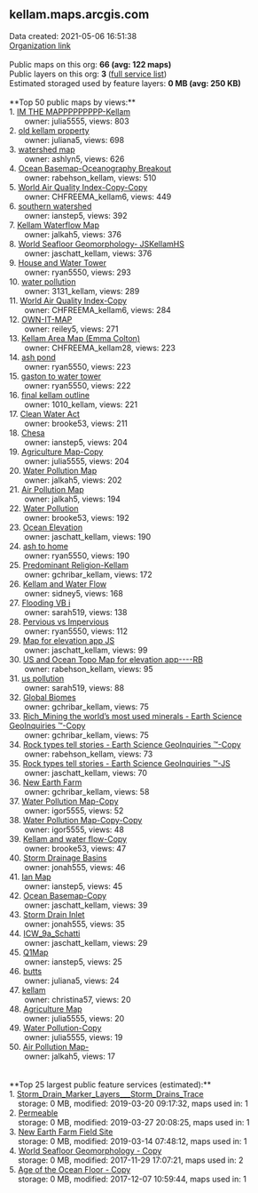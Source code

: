 <h2>kellam.maps.arcgis.com</h2> Data created: 2021-05-06 16:51:38 <br /><a target='new' href='https://kellam.maps.arcgis.com'>Organization link</a><br /><br />Public maps on this org: <b>66 (avg: 122 maps)</b><br />Public layers on this org: <b>3 </b>(<a target='new' href='https://services.arcgis.com/xGPwVUTcG9eH5f3I/ArcGIS/rest/services'>full service list</a>)<br />Estimated storaged used by feature layers: <b>0 MB (avg: 250 KB)</b><br /><br />**Top 50 public maps by views:**<br />  1. <a target='new' href='https://www.arcgis.com/home/item.html?id=95a6b3207a624fe0866563b104f64ab8'>IM THE MAPPPPPPPPP-Kellam</a> <br />  &nbsp;&nbsp;&nbsp;&nbsp; &nbsp;&nbsp;owner: julia5555, views: 803<br />  2. <a target='new' href='https://www.arcgis.com/home/item.html?id=f338e7fd0f884716855c6f9981cb51ee'>old kellam property</a> <br />  &nbsp;&nbsp;&nbsp;&nbsp; &nbsp;&nbsp;owner: juliana5, views: 698<br />  3. <a target='new' href='https://www.arcgis.com/home/item.html?id=ab72ce3e8d9b40768fbcf1addb83a85c'>watershed map</a> <br />  &nbsp;&nbsp;&nbsp;&nbsp; &nbsp;&nbsp;owner: ashlyn5, views: 626<br />  4. <a target='new' href='https://www.arcgis.com/home/item.html?id=c940d731cadb41fa957ab7ae4ab6dc45'>Ocean Basemap-Oceanography Breakout</a> <br />  &nbsp;&nbsp;&nbsp;&nbsp; &nbsp;&nbsp;owner: rabehson_kellam, views: 510<br />  5. <a target='new' href='https://www.arcgis.com/home/item.html?id=c17053e3c656471a95d3d014324a44be'>World Air Quality Index-Copy-Copy</a> <br />  &nbsp;&nbsp;&nbsp;&nbsp; &nbsp;&nbsp;owner: CHFREEMA_kellam6, views: 449<br />  6. <a target='new' href='https://www.arcgis.com/home/item.html?id=6b54109539be437b9a328e3791f2f55a'>southern watershed</a> <br />  &nbsp;&nbsp;&nbsp;&nbsp; &nbsp;&nbsp;owner: ianstep5, views: 392<br />  7. <a target='new' href='https://www.arcgis.com/home/item.html?id=e7d0c044a3334c37842106df9dfd4b50'>Kellam Waterflow Map</a> <br />  &nbsp;&nbsp;&nbsp;&nbsp; &nbsp;&nbsp;owner: jalkah5, views: 376<br />  8. <a target='new' href='https://www.arcgis.com/home/item.html?id=b9602511e18f44198fd82e5b66ef8fd0'>World Seafloor Geomorphology- JSKellamHS</a> <br />  &nbsp;&nbsp;&nbsp;&nbsp; &nbsp;&nbsp;owner: jaschatt_kellam, views: 376<br />  9. <a target='new' href='https://www.arcgis.com/home/item.html?id=eaf34910979043e5b1c4a98ab9a77543'>House and Water Tower</a> <br />  &nbsp;&nbsp;&nbsp;&nbsp; &nbsp;&nbsp;owner: ryan5550, views: 293<br />  10. <a target='new' href='https://www.arcgis.com/home/item.html?id=ef473e8b29a64f59bb8fbaeba81dc953'>water pollution</a> <br />  &nbsp;&nbsp;&nbsp;&nbsp; &nbsp;&nbsp;owner: 3131_kellam, views: 289<br />  11. <a target='new' href='https://www.arcgis.com/home/item.html?id=0cc96d2e384342a29f3596a8abfa3e3e'>World Air Quality Index-Copy</a> <br />  &nbsp;&nbsp;&nbsp;&nbsp; &nbsp;&nbsp;owner: CHFREEMA_kellam6, views: 284<br />  12. <a target='new' href='https://www.arcgis.com/home/item.html?id=8dc7694f1ba246fda55df973092d82aa'>OWN-IT-MAP</a> <br />  &nbsp;&nbsp;&nbsp;&nbsp; &nbsp;&nbsp;owner: reiley5, views: 271<br />  13. <a target='new' href='https://www.arcgis.com/home/item.html?id=a0bceab8cb00448693aa5ff57178fdbe'>Kellam Area Map (Emma Colton)</a> <br />  &nbsp;&nbsp;&nbsp;&nbsp; &nbsp;&nbsp;owner: CHFREEMA_kellam28, views: 223<br />  14. <a target='new' href='https://www.arcgis.com/home/item.html?id=2edd02a4491e438cbffcb74cb0293cca'>ash pond</a> <br />  &nbsp;&nbsp;&nbsp;&nbsp; &nbsp;&nbsp;owner: ryan5550, views: 223<br />  15. <a target='new' href='https://www.arcgis.com/home/item.html?id=ac3fa89df78d4a44a4e517741a726f8c'>gaston to water tower</a> <br />  &nbsp;&nbsp;&nbsp;&nbsp; &nbsp;&nbsp;owner: ryan5550, views: 222<br />  16. <a target='new' href='https://www.arcgis.com/home/item.html?id=82b13af46fe04237b38b8b452bcfc671'>final kellam outline</a> <br />  &nbsp;&nbsp;&nbsp;&nbsp; &nbsp;&nbsp;owner: 1010_kellam, views: 221<br />  17. <a target='new' href='https://www.arcgis.com/home/item.html?id=26e4d923daf84501822fa02e502ec745'>Clean Water Act</a> <br />  &nbsp;&nbsp;&nbsp;&nbsp; &nbsp;&nbsp;owner: brooke53, views: 211<br />  18. <a target='new' href='https://www.arcgis.com/home/item.html?id=aeca850e258a483d84733fd52629643b'>Chesa</a> <br />  &nbsp;&nbsp;&nbsp;&nbsp; &nbsp;&nbsp;owner: ianstep5, views: 204<br />  19. <a target='new' href='https://www.arcgis.com/home/item.html?id=1c56f1de845a499f95a5a28672527aec'>Agriculture Map-Copy</a> <br />  &nbsp;&nbsp;&nbsp;&nbsp; &nbsp;&nbsp;owner: julia5555, views: 204<br />  20. <a target='new' href='https://www.arcgis.com/home/item.html?id=ab90664eaa37449abd6ca25635b57b4a'>Water Pollution Map</a> <br />  &nbsp;&nbsp;&nbsp;&nbsp; &nbsp;&nbsp;owner: jalkah5, views: 202<br />  21. <a target='new' href='https://www.arcgis.com/home/item.html?id=7896bb9cf5574cc58a9396578885dd60'>Air Pollution Map</a> <br />  &nbsp;&nbsp;&nbsp;&nbsp; &nbsp;&nbsp;owner: jalkah5, views: 194<br />  22. <a target='new' href='https://www.arcgis.com/home/item.html?id=d1609438981941b79cc29395d1bcbf1e'>Water Pollution</a> <br />  &nbsp;&nbsp;&nbsp;&nbsp; &nbsp;&nbsp;owner: brooke53, views: 192<br />  23. <a target='new' href='https://www.arcgis.com/home/item.html?id=921e71f2509645e2a13423dbd1240df4'>Ocean Elevation</a> <br />  &nbsp;&nbsp;&nbsp;&nbsp; &nbsp;&nbsp;owner: jaschatt_kellam, views: 190<br />  24. <a target='new' href='https://www.arcgis.com/home/item.html?id=43650a95f123426c8038279dcfb17771'>ash to home</a> <br />  &nbsp;&nbsp;&nbsp;&nbsp; &nbsp;&nbsp;owner: ryan5550, views: 190<br />  25. <a target='new' href='https://www.arcgis.com/home/item.html?id=b3f21865e271402e8728c804bd7c74de'>Predominant Religion-Kellam</a> <br />  &nbsp;&nbsp;&nbsp;&nbsp; &nbsp;&nbsp;owner: gchribar_kellam, views: 172<br />  26. <a target='new' href='https://www.arcgis.com/home/item.html?id=9d49a35c8b5e40cb94360e2b46a4a49c'>Kellam and Water Flow</a> <br />  &nbsp;&nbsp;&nbsp;&nbsp; &nbsp;&nbsp;owner: sidney5, views: 168<br />  27. <a target='new' href='https://www.arcgis.com/home/item.html?id=e94839e51e3f495f8dc401557b9dce26'>Flooding VB i</a> <br />  &nbsp;&nbsp;&nbsp;&nbsp; &nbsp;&nbsp;owner: sarah519, views: 138<br />  28. <a target='new' href='https://www.arcgis.com/home/item.html?id=744d2e9c4098418fa749272959a7e9e6'>Pervious vs Impervious</a> <br />  &nbsp;&nbsp;&nbsp;&nbsp; &nbsp;&nbsp;owner: ryan5550, views: 112<br />  29. <a target='new' href='https://www.arcgis.com/home/item.html?id=9e6715baebb34f1faad2f3d8dbe53708'>Map for elevation app JS</a> <br />  &nbsp;&nbsp;&nbsp;&nbsp; &nbsp;&nbsp;owner: jaschatt_kellam, views: 99<br />  30. <a target='new' href='https://www.arcgis.com/home/item.html?id=d9f94684e3da478b8b10bb990085c2c1'>US and Ocean Topo Map for elevation app----RB</a> <br />  &nbsp;&nbsp;&nbsp;&nbsp; &nbsp;&nbsp;owner: rabehson_kellam, views: 95<br />  31. <a target='new' href='https://www.arcgis.com/home/item.html?id=2a4b21c3d43e49a2a8f7d6f33084c40e'>us pollution</a> <br />  &nbsp;&nbsp;&nbsp;&nbsp; &nbsp;&nbsp;owner: sarah519, views: 88<br />  32. <a target='new' href='https://www.arcgis.com/home/item.html?id=3003d4318bcf449ea99a23df148ded38'>Global Biomes</a> <br />  &nbsp;&nbsp;&nbsp;&nbsp; &nbsp;&nbsp;owner: gchribar_kellam, views: 75<br />  33. <a target='new' href='https://www.arcgis.com/home/item.html?id=7024272209964db3a485a25eb4162339'>Rich_Mining the world’s most used minerals - Earth Science GeoInquiries ™-Copy</a> <br />  &nbsp;&nbsp;&nbsp;&nbsp; &nbsp;&nbsp;owner: gchribar_kellam, views: 75<br />  34. <a target='new' href='https://www.arcgis.com/home/item.html?id=5644b611c61f4785a29057b0ae128d57'>Rock types tell stories - Earth Science GeoInquiries ™-Copy</a> <br />  &nbsp;&nbsp;&nbsp;&nbsp; &nbsp;&nbsp;owner: rabehson_kellam, views: 73<br />  35. <a target='new' href='https://www.arcgis.com/home/item.html?id=9ab8e1651b944697a45991ec22b0d34c'>Rock types tell stories - Earth Science GeoInquiries ™-JS</a> <br />  &nbsp;&nbsp;&nbsp;&nbsp; &nbsp;&nbsp;owner: jaschatt_kellam, views: 70<br />  36. <a target='new' href='https://www.arcgis.com/home/item.html?id=8f790c2ad2474a848c8126f2763ae720'>New Earth Farm</a> <br />  &nbsp;&nbsp;&nbsp;&nbsp; &nbsp;&nbsp;owner: gchribar_kellam, views: 58<br />  37. <a target='new' href='https://www.arcgis.com/home/item.html?id=ba01bdd745ca4a4e89554a1477f1f974'>Water Pollution Map-Copy</a> <br />  &nbsp;&nbsp;&nbsp;&nbsp; &nbsp;&nbsp;owner: igor5555, views: 52<br />  38. <a target='new' href='https://www.arcgis.com/home/item.html?id=4463dc93b4dc40ff83b11f3074ffef78'>Water Pollution Map-Copy-Copy</a> <br />  &nbsp;&nbsp;&nbsp;&nbsp; &nbsp;&nbsp;owner: igor5555, views: 48<br />  39. <a target='new' href='https://www.arcgis.com/home/item.html?id=23708d0594bc42bbb3f866f6f57b92d7'>Kellam and water flow-Copy</a> <br />  &nbsp;&nbsp;&nbsp;&nbsp; &nbsp;&nbsp;owner: brooke53, views: 47<br />  40. <a target='new' href='https://www.arcgis.com/home/item.html?id=472e1df3bffd41b2b7d8852001352943'>Storm Drainage Basins</a> <br />  &nbsp;&nbsp;&nbsp;&nbsp; &nbsp;&nbsp;owner: jonah555, views: 46<br />  41. <a target='new' href='https://www.arcgis.com/home/item.html?id=d0980e0ed1534ac7a3f66b8231938606'>Ian Map</a> <br />  &nbsp;&nbsp;&nbsp;&nbsp; &nbsp;&nbsp;owner: ianstep5, views: 45<br />  42. <a target='new' href='https://www.arcgis.com/home/item.html?id=538bd2cfe0494031b82494fa32c6a95d'>Ocean Basemap-Copy</a> <br />  &nbsp;&nbsp;&nbsp;&nbsp; &nbsp;&nbsp;owner: jaschatt_kellam, views: 39<br />  43. <a target='new' href='https://www.arcgis.com/home/item.html?id=4574334333644339b75c782dbdb8cca2'>Storm Drain Inlet</a> <br />  &nbsp;&nbsp;&nbsp;&nbsp; &nbsp;&nbsp;owner: jonah555, views: 35<br />  44. <a target='new' href='https://www.arcgis.com/home/item.html?id=708a09d9b7fe43239c57dafc8ea95c0f'>ICW_9a_Schatti</a> <br />  &nbsp;&nbsp;&nbsp;&nbsp; &nbsp;&nbsp;owner: jaschatt_kellam, views: 29<br />  45. <a target='new' href='https://www.arcgis.com/home/item.html?id=185a3bc2f7aa421a971ea30ee30c6f5b'>Q1Map</a> <br />  &nbsp;&nbsp;&nbsp;&nbsp; &nbsp;&nbsp;owner: ianstep5, views: 25<br />  46. <a target='new' href='https://www.arcgis.com/home/item.html?id=aa61bba146124b9c8851018f37e2699c'>butts</a> <br />  &nbsp;&nbsp;&nbsp;&nbsp; &nbsp;&nbsp;owner: juliana5, views: 24<br />  47. <a target='new' href='https://www.arcgis.com/home/item.html?id=9ef1e12ddd314a5db0d664dc19dc3e77'>kellam</a> <br />  &nbsp;&nbsp;&nbsp;&nbsp; &nbsp;&nbsp;owner: christina57, views: 20<br />  48. <a target='new' href='https://www.arcgis.com/home/item.html?id=7d70ecaecdde46758ea6b4be568a6af3'>Agriculture Map</a> <br />  &nbsp;&nbsp;&nbsp;&nbsp; &nbsp;&nbsp;owner: julia5555, views: 20<br />  49. <a target='new' href='https://www.arcgis.com/home/item.html?id=dcd368a76d3a4c2092fe45520f2ab996'>Water Pollution-Copy</a> <br />  &nbsp;&nbsp;&nbsp;&nbsp; &nbsp;&nbsp;owner: julia5555, views: 19<br />  50. <a target='new' href='https://www.arcgis.com/home/item.html?id=33e89f29f306449991434709d3a0a8ae'>Air Pollution Map-</a> <br />  &nbsp;&nbsp;&nbsp;&nbsp; &nbsp;&nbsp;owner: jalkah5, views: 17<br /><br /><br />**Top 25 largest public feature services (estimated):**<br /> 1. <a target='new' href='https://www.arcgis.com/home/item.html?id=ecfa78f3a4124ea2b70d2e281605a970'>Storm_Drain_Marker_Layers___Storm_Drains_Trace</a><br /> &nbsp;&nbsp;&nbsp;&nbsp;storage: 0 MB, modified: 2019-03-20 09:17:32, maps used in: 1<br /> 2. <a target='new' href='https://www.arcgis.com/home/item.html?id=5324c017220641daa3085dde73d61bac'>Permeable</a><br /> &nbsp;&nbsp;&nbsp;&nbsp;storage: 0 MB, modified: 2019-03-27 20:08:25, maps used in: 1<br /> 3. <a target='new' href='https://www.arcgis.com/home/item.html?id=b423aa88ee85443ea324c08ad2f535a0'>New Earth Farm Field Site</a><br /> &nbsp;&nbsp;&nbsp;&nbsp;storage: 0 MB, modified: 2019-03-14 07:48:12, maps used in: 1<br /> 4. <a target='new' href='https://www.arcgis.com/home/item.html?id=895652d381b240e9adfe87d3748d9392'>World Seafloor Geomorphology - Copy</a><br /> &nbsp;&nbsp;&nbsp;&nbsp;storage: 0 MB, modified: 2017-11-29 17:07:21, maps used in: 2<br /> 5. <a target='new' href='https://www.arcgis.com/home/item.html?id=bf639a97006f4c0e82045e6d62af27f3'>Age of the Ocean Floor - Copy</a><br /> &nbsp;&nbsp;&nbsp;&nbsp;storage: 0 MB, modified: 2017-12-07 10:59:44, maps used in: 1<br />